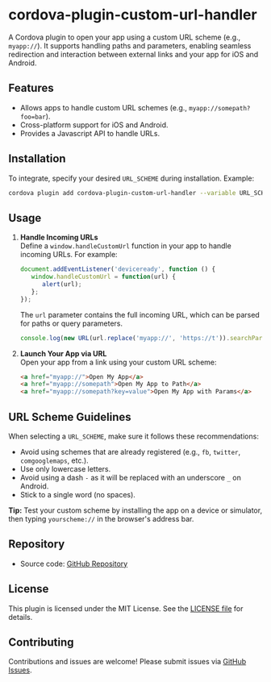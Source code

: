 # cordova-plugin-custom-url-handler

A Cordova plugin to open your app using a custom URL scheme (e.g., `myapp://`). It supports handling paths and parameters, enabling seamless redirection and interaction between external links and your app for iOS and Android.

## Features

- Allows apps to handle custom URL schemes (e.g., `myapp://somepath?foo=bar`).
- Cross-platform support for iOS and Android.
- Provides a Javascript API to handle URLs.

## Installation

To integrate, specify your desired `URL_SCHEME` during installation. Example:

```bash
cordova plugin add cordova-plugin-custom-url-handler --variable URL_SCHEME=myapp
```

## Usage

1. **Handle Incoming URLs**  
   Define a `window.handleCustomUrl` function in your app to handle incoming URLs. For example:

   ```javascript
   document.addEventListener('deviceready', function () {
      window.handleCustomUrl = function(url) {
         alert(url);
      };
   });
   ```

   The `url` parameter contains the full incoming URL, which can be parsed for paths or query parameters.

    ```javascript
   console.log(new URL(url.replace('myapp://', 'https://t')).searchParams.get('token'));
   ```
2. **Launch Your App via URL**  
   Open your app from a link using your custom URL scheme:
   ```html
   <a href="myapp://">Open My App</a>
   <a href="myapp://somepath">Open My App to Path</a>
   <a href="myapp://somepath?key=value">Open My App with Params</a>
   ```

## URL Scheme Guidelines
When selecting a `URL_SCHEME`, make sure it follows these recommendations:
- Avoid using schemes that are already registered (e.g., `fb`, `twitter`, `comgooglemaps`, etc.).
- Use only lowercase letters.
- Avoid using a dash `-` as it will be replaced with an underscore `_` on Android.
- Stick to a single word (no spaces).

**Tip:** Test your custom scheme by installing the app on a device or simulator, then typing `yourscheme://` in the browser's address bar.


## Repository

- Source code: [GitHub Repository](https://github.com/helxer/cordova-plugin-custom-url-handler)

## License

This plugin is licensed under the MIT License. See the [LICENSE file](https://github.com/helxer/cordova-plugin-custom-url-handler/blob/main/LICENSE) for details.

## Contributing

Contributions and issues are welcome! Please submit issues via [GitHub Issues](https://github.com/helxer/cordova-plugin-custom-url-handler/issues).

